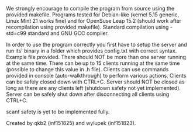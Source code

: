 We strongly encourage to compile the program from source using the provided makefile. Programs tested for Debian-like (kernel 5.15 generic, Linux Mint 21 works fine) and for OpenSuse Leap 15.2 (should work after recompilation using provided makefile). Standard compilation using -std=c99 standard and GNU GCC compiler.

In order to use the program correctly you first have to setup the server and run its' binary in a folder which provides config.txt with correct syntax. Example file provided. There should NOT be more than one server running at the same time. There can be up to 15 clients running at the same time (possible to change this value in .h file). Clients can use commands provided in console (auto-walkthrough) to perform various actions. Clients can be safely closed down with CTRL+C. Server should NOT be closed as long as there are any clients left (shutdown safety not yet implemented). Server can be safely shut down after disconnecting all clients using CTRL+C.

scanf safety is yet to be implemented fully.

Created by qkb2 (inf151825) and wylupek (inf151823). 